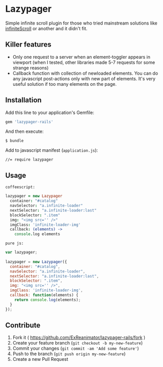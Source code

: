 # Lazypager

Simple infinite scroll plugin for those who tried mainstream solutions like [infiniteScroll](https://github.com/infinite-scroll/infinite-scroll) or another and it didn't fit.

## Killer features

 - Only one request to a server when an element-toggler appears in viewport (when I tested, other libraries made 5-7 requests for some strange reasons)
 - Callback function with collection of newloaded elements. You can do any javascript post-actions only with new part of elements. It's very useful solution if too many elements on the page.

## Installation

Add this line to your application's Gemfile:

``` ruby
gem 'lazypager-rails'
```

And then execute:

    $ bundle

Add to javascript manifest (`application.js`):

    //= require lazypager

## Usage

`coffeescript:`

``` coffeescript
lazypager = new Lazypager
  container: "#catalog"
  navSelector: "a.infinite-loader"
  nextSelector: "a.infinite-loader:last"
  blockSelector: ".item"
  img: "<img src='' />"
  imgClass: 'infinite-loader-img'
  callback: (elements) ->
    console.log elements
```

`pure js:`

``` javascript
var lazypager;
​
lazypager = new Lazypager({
  container: "#catalog",
  navSelector: "a.infinite-loader",
  nextSelector: "a.infinite-loader:last",
  blockSelector: ".item",
  img: "<img src='' />",
  imgClass: 'infinite-loader-img',
  callback: function(elements) {
    return console.log(elements);
  }
});
```

## Contribute

1. Fork it ( https://github.com/ExReanimator/lazypager-rails/fork )
2. Create your feature branch (`git checkout -b my-new-feature`)
3. Commit your changes (`git commit -am 'Add some feature'`)
4. Push to the branch (`git push origin my-new-feature`)
5. Create a new Pull Request
